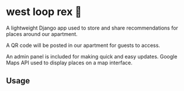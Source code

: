 # west loop rex 🦖

A lightweight Django app used to store and share recommendations for places around our apartment.

A QR code will be posted in our apartment for guests to access.

An admin panel is included for making quick and easy updates. Google Maps API used to display places on a map interface.

## Usage


